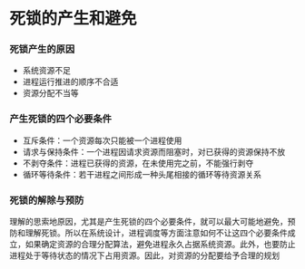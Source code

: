 # 死锁的产生和避免

### 死锁产生的原因

* 系统资源不足
* 进程运行推进的顺序不合适
* 资源分配不当等  
  

### 产生死锁的四个必要条件

* 互斥条件：一个资源每次只能被一个进程使用
* 请求与保持条件：一个进程因请求资源而阻塞时，对已获得的资源保持不放
* 不剥夺条件：进程已获得的资源，在未使用完之前，不能强行剥夺
* 循环等待条件：若干进程之间形成一种头尾相接的循环等待资源关系  
  

### 死锁的解除与预防
理解的思索地原因，尤其是产生死锁的四个必要条件，就可以最大可能地避免，预防和理解死锁。所以在系统设计，进程调度等方面注意如何不让这四个必要条件成立，如果确定资源的合理分配算法，避免进程永久占据系统资源。此外，也要防止进程处于等待状态的情况下占用资源。因此，对资源的分配要给予合理的规划
